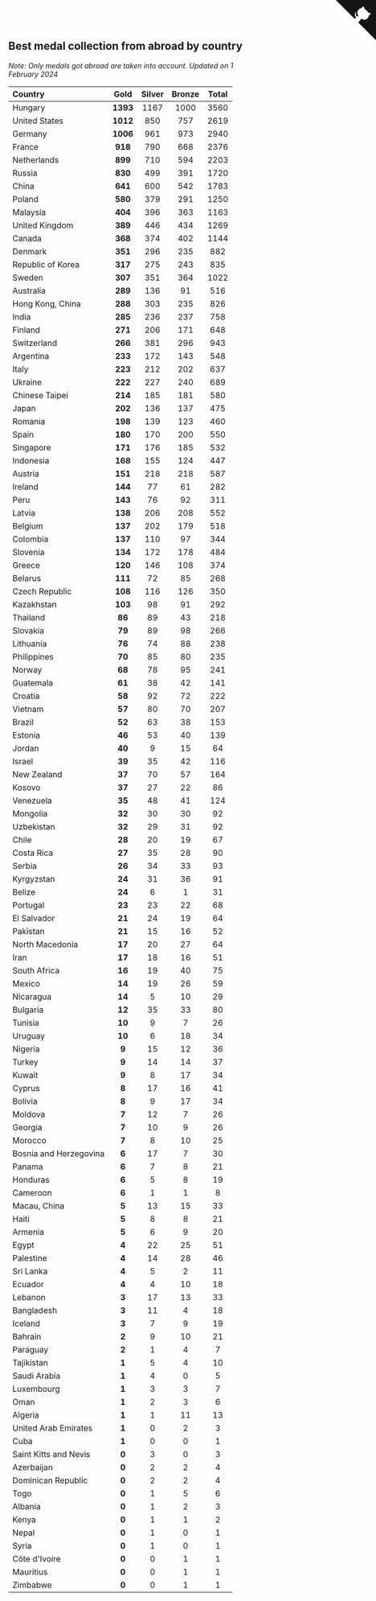 ## Best medal collection from abroad by country

*Note: Only medals got abroad are taken into account.*
*Updated on  1 February 2024*

| Country | Gold | Silver | Bronze | Total |
| :--- | :--: | :--: | :--: | :--: |
| Hungary | **1393** | 1167 | 1000 | 3560 |
| United States | **1012** | 850 | 757 | 2619 |
| Germany | **1006** | 961 | 973 | 2940 |
| France | **918** | 790 | 668 | 2376 |
| Netherlands | **899** | 710 | 594 | 2203 |
| Russia | **830** | 499 | 391 | 1720 |
| China | **641** | 600 | 542 | 1783 |
| Poland | **580** | 379 | 291 | 1250 |
| Malaysia | **404** | 396 | 363 | 1163 |
| United Kingdom | **389** | 446 | 434 | 1269 |
| Canada | **368** | 374 | 402 | 1144 |
| Denmark | **351** | 296 | 235 | 882 |
| Republic of Korea | **317** | 275 | 243 | 835 |
| Sweden | **307** | 351 | 364 | 1022 |
| Australia | **289** | 136 | 91 | 516 |
| Hong Kong, China | **288** | 303 | 235 | 826 |
| India | **285** | 236 | 237 | 758 |
| Finland | **271** | 206 | 171 | 648 |
| Switzerland | **266** | 381 | 296 | 943 |
| Argentina | **233** | 172 | 143 | 548 |
| Italy | **223** | 212 | 202 | 637 |
| Ukraine | **222** | 227 | 240 | 689 |
| Chinese Taipei | **214** | 185 | 181 | 580 |
| Japan | **202** | 136 | 137 | 475 |
| Romania | **198** | 139 | 123 | 460 |
| Spain | **180** | 170 | 200 | 550 |
| Singapore | **171** | 176 | 185 | 532 |
| Indonesia | **168** | 155 | 124 | 447 |
| Austria | **151** | 218 | 218 | 587 |
| Ireland | **144** | 77 | 61 | 282 |
| Peru | **143** | 76 | 92 | 311 |
| Latvia | **138** | 206 | 208 | 552 |
| Belgium | **137** | 202 | 179 | 518 |
| Colombia | **137** | 110 | 97 | 344 |
| Slovenia | **134** | 172 | 178 | 484 |
| Greece | **120** | 146 | 108 | 374 |
| Belarus | **111** | 72 | 85 | 268 |
| Czech Republic | **108** | 116 | 126 | 350 |
| Kazakhstan | **103** | 98 | 91 | 292 |
| Thailand | **86** | 89 | 43 | 218 |
| Slovakia | **79** | 89 | 98 | 266 |
| Lithuania | **76** | 74 | 88 | 238 |
| Philippines | **70** | 85 | 80 | 235 |
| Norway | **68** | 78 | 95 | 241 |
| Guatemala | **61** | 38 | 42 | 141 |
| Croatia | **58** | 92 | 72 | 222 |
| Vietnam | **57** | 80 | 70 | 207 |
| Brazil | **52** | 63 | 38 | 153 |
| Estonia | **46** | 53 | 40 | 139 |
| Jordan | **40** | 9 | 15 | 64 |
| Israel | **39** | 35 | 42 | 116 |
| New Zealand | **37** | 70 | 57 | 164 |
| Kosovo | **37** | 27 | 22 | 86 |
| Venezuela | **35** | 48 | 41 | 124 |
| Mongolia | **32** | 30 | 30 | 92 |
| Uzbekistan | **32** | 29 | 31 | 92 |
| Chile | **28** | 20 | 19 | 67 |
| Costa Rica | **27** | 35 | 28 | 90 |
| Serbia | **26** | 34 | 33 | 93 |
| Kyrgyzstan | **24** | 31 | 36 | 91 |
| Belize | **24** | 6 | 1 | 31 |
| Portugal | **23** | 23 | 22 | 68 |
| El Salvador | **21** | 24 | 19 | 64 |
| Pakistan | **21** | 15 | 16 | 52 |
| North Macedonia | **17** | 20 | 27 | 64 |
| Iran | **17** | 18 | 16 | 51 |
| South Africa | **16** | 19 | 40 | 75 |
| Mexico | **14** | 19 | 26 | 59 |
| Nicaragua | **14** | 5 | 10 | 29 |
| Bulgaria | **12** | 35 | 33 | 80 |
| Tunisia | **10** | 9 | 7 | 26 |
| Uruguay | **10** | 6 | 18 | 34 |
| Nigeria | **9** | 15 | 12 | 36 |
| Turkey | **9** | 14 | 14 | 37 |
| Kuwait | **9** | 8 | 17 | 34 |
| Cyprus | **8** | 17 | 16 | 41 |
| Bolivia | **8** | 9 | 17 | 34 |
| Moldova | **7** | 12 | 7 | 26 |
| Georgia | **7** | 10 | 9 | 26 |
| Morocco | **7** | 8 | 10 | 25 |
| Bosnia and Herzegovina | **6** | 17 | 7 | 30 |
| Panama | **6** | 7 | 8 | 21 |
| Honduras | **6** | 5 | 8 | 19 |
| Cameroon | **6** | 1 | 1 | 8 |
| Macau, China | **5** | 13 | 15 | 33 |
| Haiti | **5** | 8 | 8 | 21 |
| Armenia | **5** | 6 | 9 | 20 |
| Egypt | **4** | 22 | 25 | 51 |
| Palestine | **4** | 14 | 28 | 46 |
| Sri Lanka | **4** | 5 | 2 | 11 |
| Ecuador | **4** | 4 | 10 | 18 |
| Lebanon | **3** | 17 | 13 | 33 |
| Bangladesh | **3** | 11 | 4 | 18 |
| Iceland | **3** | 7 | 9 | 19 |
| Bahrain | **2** | 9 | 10 | 21 |
| Paraguay | **2** | 1 | 4 | 7 |
| Tajikistan | **1** | 5 | 4 | 10 |
| Saudi Arabia | **1** | 4 | 0 | 5 |
| Luxembourg | **1** | 3 | 3 | 7 |
| Oman | **1** | 2 | 3 | 6 |
| Algeria | **1** | 1 | 11 | 13 |
| United Arab Emirates | **1** | 0 | 2 | 3 |
| Cuba | **1** | 0 | 0 | 1 |
| Saint Kitts and Nevis | **0** | 3 | 0 | 3 |
| Azerbaijan | **0** | 2 | 2 | 4 |
| Dominican Republic | **0** | 2 | 2 | 4 |
| Togo | **0** | 1 | 5 | 6 |
| Albania | **0** | 1 | 2 | 3 |
| Kenya | **0** | 1 | 1 | 2 |
| Nepal | **0** | 1 | 0 | 1 |
| Syria | **0** | 1 | 0 | 1 |
| Côte d'Ivoire | **0** | 0 | 1 | 1 |
| Mauritius | **0** | 0 | 1 | 1 |
| Zimbabwe | **0** | 0 | 1 | 1 |


<a href="https://github.com/jonatanklosko/wca_statistics" class="github-corner" aria-label="View source on Github"><svg width="80" height="80" viewBox="0 0 250 250" style="fill:#151513; color:#fff; position: absolute; top: 0; border: 0; right: 0;" aria-hidden="true"><path d="M0,0 L115,115 L130,115 L142,142 L250,250 L250,0 Z"></path><path d="M128.3,109.0 C113.8,99.7 119.0,89.6 119.0,89.6 C122.0,82.7 120.5,78.6 120.5,78.6 C119.2,72.0 123.4,76.3 123.4,76.3 C127.3,80.9 125.5,87.3 125.5,87.3 C122.9,97.6 130.6,101.9 134.4,103.2" fill="currentColor" style="transform-origin: 130px 106px;" class="octo-arm"></path><path d="M115.0,115.0 C114.9,115.1 118.7,116.5 119.8,115.4 L133.7,101.6 C136.9,99.2 139.9,98.4 142.2,98.6 C133.8,88.0 127.5,74.4 143.8,58.0 C148.5,53.4 154.0,51.2 159.7,51.0 C160.3,49.4 163.2,43.6 171.4,40.1 C171.4,40.1 176.1,42.5 178.8,56.2 C183.1,58.6 187.2,61.8 190.9,65.4 C194.5,69.0 197.7,73.2 200.1,77.6 C213.8,80.2 216.3,84.9 216.3,84.9 C212.7,93.1 206.9,96.0 205.4,96.6 C205.1,102.4 203.0,107.8 198.3,112.5 C181.9,128.9 168.3,122.5 157.7,114.1 C157.9,116.9 156.7,120.9 152.7,124.9 L141.0,136.5 C139.8,137.7 141.6,141.9 141.8,141.8 Z" fill="currentColor" class="octo-body"></path></svg></a><style>.github-corner:hover .octo-arm{animation:octocat-wave 560ms ease-in-out}@keyframes octocat-wave{0%,100%{transform:rotate(0)}20%,60%{transform:rotate(-25deg)}40%,80%{transform:rotate(10deg)}}@media (max-width:500px){.github-corner:hover .octo-arm{animation:none}.github-corner .octo-arm{animation:octocat-wave 560ms ease-in-out}}</style>
